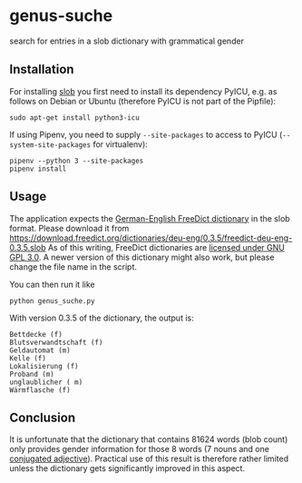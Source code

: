 # genus-suche
search for entries in a slob dictionary with grammatical gender

## Installation

For installing [slob](https://github.com/itkach/slob.git) you first need
to install its dependency PyICU, e.g. as follows on Debian or Ubuntu
(therefore PyICU is not part of the Pipfile):

```
sudo apt-get install python3-icu
```

If using Pipenv, you need to supply `--site-packages` to access to
PyICU (`--system-site-packages` for virtualenv):

```
pipenv --python 3 --site-packages
pipenv install
```

## Usage

The application expects the
[German-English FreeDict dictionary](https://freedict.org/downloads/#smartphones-and-tablets)
in the slob format. Please download it from https://download.freedict.org/dictionaries/deu-eng/0.3.5/freedict-deu-eng-0.3.5.slob
As of this writing, FreeDict dictionaries are
[licensed under GNU GPL 3.0](https://freedict.org/documentation/).
A newer version of this dictionary might also work, but please change
the file name in the script.

You can then run it like

```
python genus_suche.py
```

With version 0.3.5 of the dictionary, the output is:

```
Bettdecke (f)
Blutsverwandtschaft (f)
Geldautomat (m)
Kelle (f)
Lokalisierung (f)
Proband (m)
unglaublicher ( m)
Wärmflasche (f)
```

## Conclusion

It is unfortunate that the dictionary that contains 81624 words
(blob count) only provides gender information for those 8 words
(7 nouns and one
[conjugated adjective](http://www.dict.org/bin/Dict?Form=Dict2&Database=fd-deu-eng&Query=unglaublicher)).
Practical use of this result is therefore rather limited unless the
dictionary gets significantly improved in this aspect.
